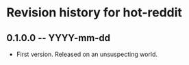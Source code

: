 # Revision history for hot-reddit

## 0.1.0.0 -- YYYY-mm-dd

* First version. Released on an unsuspecting world.
